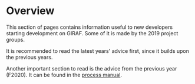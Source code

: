 # Overview 

This section of pages contains information useful to new developers starting development
on GIRAF. Some of it is made by the 2019 project groups.

It is recommended to read the latest years' advice first, since it builds upon the
previous years.

Another important section to read is the advice from the previous year (F2020).
It can be found in the [process manual](..\process_manual\2020\advice.md).